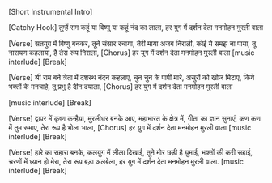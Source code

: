 [Short Instrumental Intro]

[Catchy Hook]
तुम्हें राम कहूं या विष्णु या कहूं नंद का लाला,
हर युग में दर्शन देता मनमोहन मुरली वाला

[Verse]
सतयुग में विष्णु बनकर,
तूने संसार रचाया,
तेरी माया अजब निराली,
कोई ये समझ ना पाया,
तू नारायण कहलाया,  है तेरा रूप निराला,
[Chorus]
हर युग में दर्शन देता मनमोहन मुरली वाला
[music interlude]
[Break]

[Verse]
श्री राम बने त्रेता में दशरथ नंदन कहलाए,
चुन चुन के पापी मारे,
असुरों को खोज मिटाए,
किये भक्तों के मनचाहे,
तू प्रभु है दीन दयाला,
[Chorus]
हर युग में दर्शन देता मनमोहन मुरली वाला

[music interlude]
[Break]

[Verse]
द्वापर में कृष्ण कन्हैया,
मुरलीधर बनके आए,
महाभारत के क्षेत्र में,
गीता का ज्ञान सुनाएं,
कण कण में तुम समाए,
तेरा रूप है भोला भाला,
[Chorus]
हर युग में दर्शन देता मनमोहन मुरली वाला
[music interlude]
[Break]

[Verse]
हारे का सहारा बनके,
कलयुग में लीला दिखाई,
तूने मोर छड़ी है घुमाई,
भक्तों की करी सहाई,
चरणों में ध्यान हो मेरा,
तेरा रूप बड़ा अलबेला,
हर युग में दर्शन देता मनमोहन मुरली वाला.
[music interlude]
[Break]


